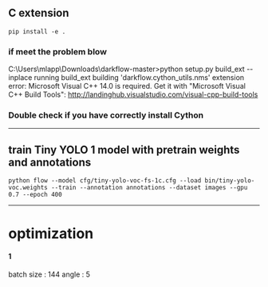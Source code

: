 ## C extension 
`pip install -e .`
### if meet the problem blow 
C:\Users\mlapp\Downloads\darkflow-master>python setup.py build_ext --inplace
running build_ext
building 'darkflow.cython_utils.nms' extension
error: Microsoft Visual C++ 14.0 is required. Get it with "Microsoft Visual C++ Build Tools": http://landinghub.visualstudio.com/visual-cpp-build-tools

### Double check if you have correctly install Cython
---
## train Tiny YOLO 1 model with pretrain weights and annotations 
`python flow --model cfg/tiny-yolo-voc-fs-1c.cfg --load bin/tiny-yolo-voc.weights --train --annotation annotations --dataset images --gpu 0.7 --epoch 400`

---
# optimization
#### 1 
batch size : 144 
 angle : 5 
